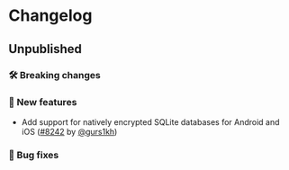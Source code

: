 # Changelog

## Unpublished

### 🛠 Breaking changes

### 🎉 New features

- Add support for natively encrypted SQLite databases for Android and iOS ([#8242](https://github.com/expo/expo/pull/8242/) by [@gurs1kh](https://github.com/gurs1kh))

### 🐛 Bug fixes
